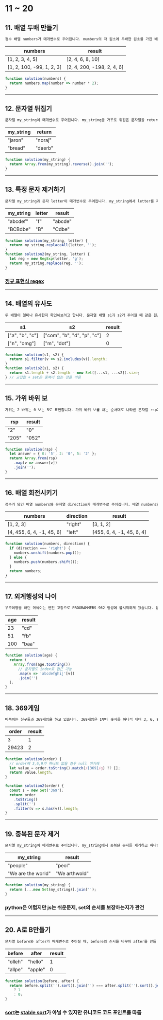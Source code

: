 # 11 ~ 20

## 11. 배열 두배 만들기

```bash
정수 배열 numbers가 매개변수로 주어집니다. numbers의 각 원소에 두배한 원소를 가진 배열을 return하도록 solution 함수를 완성해주세요.
```

| numbers                   | result                     |
| ------------------------- | -------------------------- |
| [1, 2, 3, 4, 5]           | [2, 4, 6, 8, 10]           |
| [1, 2, 100, -99, 1, 2, 3] | [2, 4, 200, -198, 2, 4, 6] |

```js
function solution(numbers) {
  return numbers.map(number => number * 2);
}
```

---

## 12. 문자열 뒤집기

```bash
문자열 my_string이 매개변수로 주어집니다. my_string을 거꾸로 뒤집은 문자열을 return하도록 solution 함수를 완성해주세요.
```

| my_string | return  |
| --------- | ------- |
| "jaron"   | "noraj" |
| "bread"   | "daerb" |

```js
function solution(my_string) {
  return Array.from(my_string).reverse().join('');
}
```

---

## 13. 특정 문자 제거하기

```bash
문자열 my_string과 문자 letter이 매개변수로 주어집니다. my_string에서 letter를 제거한 문자열을 return하도록 solution 함수를 완성해주세요.
```

| my_string | letter | result  |
| --------- | ------ | ------- |
| "abcdef"  | "f"    | "abcde" |
| "BCBdbe"  | "B"    | "Cdbe"  |

```js
function solution(my_string, letter) {
  return my_string.replaceAll(letter, '');
}
function solution2(my_string, letter) {
  let reg = new RegExp(letter, 'g');
  return my_string.replace(reg, '');
}
```

### [정규 표현식 regex](https://developer.mozilla.org/ko/docs/Web/JavaScript/Reference/Global_Objects/RegExp)

---

## 14. 배열의 유사도

```bash
두 배열이 얼마나 유사한지 확인해보려고 합니다. 문자열 배열 s1과 s2가 주어질 때 같은 원소의 개수를 return하도록 solution 함수를 완성해주세요.
```

| s1              | s2                          | result |
| --------------- | --------------------------- | ------ |
| ["a", "b", "c"] | ["com", "b", "d", "p", "c"] | 2      |
| ["n", "omg"]    | ["m", "dot"]                | 0      |

```js
function solution(s1, s2) {
  return s1.filter(v => s2.includes(v)).length;
}
function solutio2(s1, s2) {
  return s1.length + s2.length - new Set([...s1, ...s2]).size;
} // 교집합 + set은 중복이 없는 점을 이용
```

---

## 15. 가위 바위 보

```bash
가위는 2 바위는 0 보는 5로 표현합니다. 가위 바위 보를 내는 순서대로 나타낸 문자열 rsp가 매개변수로 주어질 때, rsp에 저장된 가위 바위 보를 모두 이기는 경우를 순서대로 나타낸 문자열을 return하도록 solution 함수를 완성해보세요.
```

| rsp   | result |
| ----- | ------ |
| "2"   | "0"    |
| "205" | "052"  |

```js
function solution(rsp) {
  let answer = { 0: '5', 2: '0', 5: '2' };
  return Array.from(rsp)
    .map(v => answer[v])
    .join('');
}
```

---

## 16. 배열 회전시키기

```bash
정수가 담긴 배열 numbers와 문자열 direction가 매개변수로 주어집니다. 배열 numbers의 원소를 direction방향으로 한 칸씩 회전시킨 배열을 return하도록 solution 함수를 완성해주세요.
```

| numbers                   | direction | result                    |
| ------------------------- | --------- | ------------------------- |
| [1, 2, 3]                 | "right"   | [3, 1, 2]                 |
| [4, 455, 6, 4, -1, 45, 6] | "left"    | [455, 6, 4, -1, 45, 6, 4] |

```js
function solution(numbers, direction) {
  if (direction === 'right') {
    numbers.unshift(numbers.pop());
  } else {
    numbers.push(numbers.shift());
  }
  return numbers;
}
```

---

## 17. 외계행성의 나이

```bash
우주여행을 하던 머쓱이는 엔진 고장으로 PROGRAMMERS-962 행성에 불시착하게 됐습니다. 입국심사에서 나이를 말해야 하는데, PROGRAMMERS-962 행성에서는 나이를 알파벳으로 말하고 있습니다. a는 0, b는 1, c는 2, ..., j는 9입니다. 예를 들어 23살은 cd, 51살은 fb로 표현합니다. 나이 age가 매개변수로 주어질 때 PROGRAMMER-962식 나이를 return하도록 solution 함수를 완성해주세요.
```

| age | result |
| --- | ------ |
| 23  | "cd"   |
| 51  | "fb"   |
| 100 | "baa"  |

```js
function solution(age) {
  return (
    Array.from(age.toString())
      // 문자열도 index로 접근 가능
      .map(v => 'abcdefghij'[v])
      .join('')
  );
}
```

---

## 18. 369게임

```bash
머쓱이는 친구들과 369게임을 하고 있습니다. 369게임은 1부터 숫자를 하나씩 대며 3, 6, 9가 들어가는 숫자는 숫자 대신 3, 6, 9의 개수만큼 박수를 치는 게임입니다. 머쓱이가 말해야하는 숫자 order가 매개변수로 주어질 때, 머쓱이가 쳐야할 박수 횟수를 return 하도록 solution 함수를 완성해보세요.
```

| order | result |
| ----- | ------ |
| 3     | 1      |
| 29423 | 2      |

```js
function solution(order) {
  // order에 3,6,9가 하나도 없을 경우 null 이기에
  let value = order.toString().match(/[369]/g) ?? [];
  return value.length;
}

function solution2(order) {
  const s = new Set('369');
  return order
    .toString()
    .split('')
    .filter(v => s.has(v)).length;
}
```

---

## 19. 중복된 문자 제거

```bash
문자열 my_string이 매개변수로 주어집니다. my_string에서 중복된 문자를 제거하고 하나의 문자만 남긴 문자열을 return하도록 solution 함수를 완성해주세요.
```

| my_string          | result        |
| ------------------ | ------------- |
| "people"           | "peol"        |
| "We are the world" | "We arthwold" |

```js
function solution(my_string) {
  return [...new Set(my_string)].join('');
}
```

### python은 어렵지만 js는 쉬운문제, set의 순서를 보장하는지가 관건

---

## 20. A로 B만들기

```bash
문자열 before와 after가 매개변수로 주어질 때, before의 순서를 바꾸어 after를 만들 수 있으면 1을, 만들 수 없으면 0을 return 하도록 solution 함수를 완성해보세요.
```

| before  | after   | result |
| ------- | ------- | ------ |
| "olleh" | "hello" | 1      |
| "allpe" | "apple" | 0      |

```js
function solution(before, after) {
  return before.split('').sort().join('') === after.split('').sort().join('')
    ? 1
    : 0;
}
```

### [sort](https://developer.mozilla.org/ko/docs/Web/JavaScript/Reference/Global_Objects/Array/sort)는 [stable sort](https://velog.io/@cookncoding/%EC%95%8C%EA%B3%A0%EB%A6%AC%EC%A6%98-%EA%B0%9C%EB%85%90-Stable-Sort-Inplace)가 아닐 수 있지만 유니코드 코드 포인트를 따름
